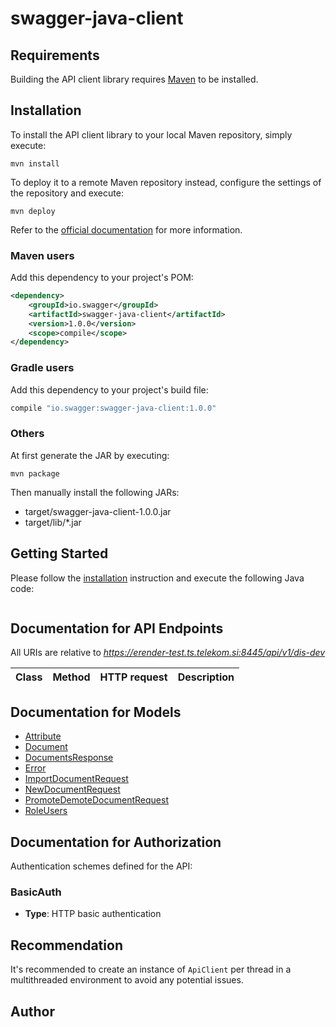 # swagger-java-client

## Requirements

Building the API client library requires [Maven](https://maven.apache.org/) to be installed.

## Installation

To install the API client library to your local Maven repository, simply execute:

```shell
mvn install
```

To deploy it to a remote Maven repository instead, configure the settings of the repository and execute:

```shell
mvn deploy
```

Refer to the [official documentation](https://maven.apache.org/plugins/maven-deploy-plugin/usage.html) for more information.

### Maven users

Add this dependency to your project's POM:

```xml
<dependency>
    <groupId>io.swagger</groupId>
    <artifactId>swagger-java-client</artifactId>
    <version>1.0.0</version>
    <scope>compile</scope>
</dependency>
```

### Gradle users

Add this dependency to your project's build file:

```groovy
compile "io.swagger:swagger-java-client:1.0.0"
```

### Others

At first generate the JAR by executing:

    mvn package

Then manually install the following JARs:

* target/swagger-java-client-1.0.0.jar
* target/lib/*.jar

## Getting Started

Please follow the [installation](#installation) instruction and execute the following Java code:

```java

```

## Documentation for API Endpoints

All URIs are relative to *https://erender-test.ts.telekom.si:8445/api/v1/dis-dev*

Class | Method | HTTP request | Description
------------ | ------------- | ------------- | -------------


## Documentation for Models

 - [Attribute](docs/Attribute.md)
 - [Document](docs/Document.md)
 - [DocumentsResponse](docs/DocumentsResponse.md)
 - [Error](docs/Error.md)
 - [ImportDocumentRequest](docs/ImportDocumentRequest.md)
 - [NewDocumentRequest](docs/NewDocumentRequest.md)
 - [PromoteDemoteDocumentRequest](docs/PromoteDemoteDocumentRequest.md)
 - [RoleUsers](docs/RoleUsers.md)


## Documentation for Authorization

Authentication schemes defined for the API:
### BasicAuth


- **Type**: HTTP basic authentication





## Recommendation

It's recommended to create an instance of `ApiClient` per thread in a multithreaded environment to avoid any potential issues.

## Author



